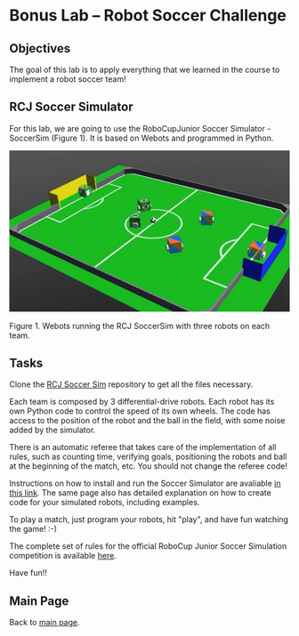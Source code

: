 # Bonus Lab – Robot Soccer Challenge

## Objectives
The goal of this lab is to apply everything that we learned in the course to implement a robot soccer team! 

## RCJ Soccer Simulator
For this lab, we are going to use the RoboCupJunior Soccer Simulator - SoccerSim (Figure 1). It is based on Webots and programmed in Python. 

![Soccer Sim screenshot](../Lab6/Soccer_Sim.jpg)
 
Figure 1. Webots running the RCJ SoccerSim with three robots on each team.

## Tasks

Clone the [RCJ Soccer Sim](https://github.com/RoboCupJuniorTC/rcj-soccer-sim) repository to get all the files necessary. 

Each team is composed by 3 differential-drive robots. Each robot has its own Python code to control the speed of its own wheels. The code has access to the position of the robot and the ball in the field, with some noise added by the simulator. 

There is an automatic referee that takes care of the implementation of all rules, such as counting time, verifying goals, positioning the robots and ball at the beginning of the match, etc. You should not change the referee code!

Instructions on how to install and run the Soccer Simulator are avaliable [in this link](https://robocupjuniortc.github.io/rcj-soccersim/). The same page also has detailed explanation on how to create code for your simulated robots, including examples.

To play a match, just program your robots, hit "play", and have fun watching the game! :-)

The complete set of rules for the official RoboCup Junior Soccer Simulation competition is available [here](https://github.com/RoboCupJuniorTC/soccer-rules-simulation/raw/master/rules.pdf).

Have fun!!

## Main Page
Back to [main page](../README.md).

